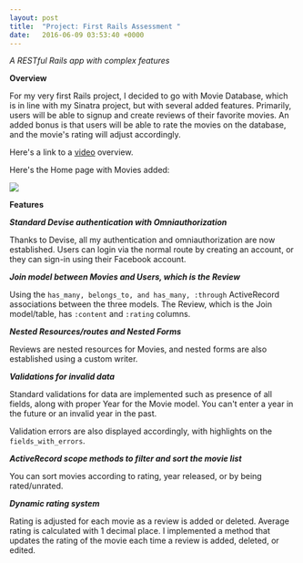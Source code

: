 ```yaml
---
layout: post
title:  "Project: First Rails Assessment "
date:   2016-06-09 03:53:40 +0000
---
```


*A RESTful Rails app with complex features*

**Overview**

For my very first Rails project, I decided to go with Movie Database, which is in line with my Sinatra project, but with several added features. Primarily, users will be able to signup and create reviews of their favorite movies. An added bonus is that users will be able to rate the movies on the database, and the movie's rating will adjust accordingly. 

Here's a link to a [video](https://youtu.be/_qT66a3BnDU) overview.

Here's the Home page with Movies added:

![](http://i.imgur.com/Vt6LvrO.png?1)

**Features**

***Standard Devise authentication with Omniauthorization***

Thanks to Devise, all my authentication and omniauthorization are now established. Users can login via the normal route by creating an account, or they can sign-in using their Facebook account. 

***Join model between Movies and Users, which is the Review***

Using the `has_many, belongs_to, and has_many, :through` ActiveRecord associations between the three models. The Review, which is the Join model/table, has `:content` and `:rating` columns. 

***Nested Resources/routes and Nested Forms***

Reviews are nested resources for Movies, and nested forms are also established using a custom writer. 

***Validations for invalid data***

Standard validations for data are implemented such as presence of all fields, along with proper Year for the Movie model. You can't enter a year in the future or an invalid year in the past. 

Validation errors are also displayed accordingly, with highlights on the `fields_with_errors`.

***ActiveRecord scope methods to filter and sort the movie list***

You can sort movies according to rating, year released, or by being rated/unrated. 

***Dynamic rating system***

Rating is adjusted for each movie as a review is added or deleted. Average rating is calculated with 1 decimal place. I implemented a method that updates the rating of the movie each time a review is added, deleted, or edited. 






